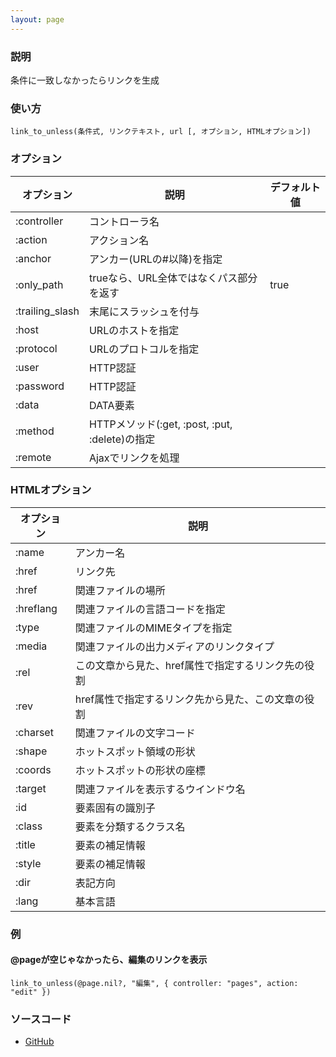 ```yaml
---
layout: page
---
```

### 説明
条件に一致しなかったらリンクを生成

### 使い方
    link_to_unless(条件式, リンクテキスト, url [, オプション, HTMLオプション])

### オプション

オプション           | 説明                                      | デフォルト値
----------------|------------------------------------------|-------
:controller     | コントローラ名                                  |
:action         | アクション名                                   |
:anchor         | アンカー(URLの#以降)を指定                      |
:only_path      | trueなら、URL全体ではなくパス部分を返す              | true
:trailing_slash | 末尾にスラッシュを付与                           |
:host           | URLのホストを指定                              |
:protocol       | URLのプロトコルを指定                            |
:user           | HTTP認証                                  |
:password       | HTTP認証                                  |
:data           | DATA要素                                  |
:method         | HTTPメソッド(:get, :post, :put, :delete)の指定 |
:remote         | Ajaxでリンクを処理                             |

### HTMLオプション

オプション     | 説明
----------|------------------------------------------
:name     | アンカー名
:href     | リンク先
:href     | 関連ファイルの場所
:hreflang | 関連ファイルの言語コードを指定
:type     | 関連ファイルのMIMEタイプを指定
:media    | 関連ファイルの出力メディアのリンクタイプ
:rel      | この文章から見た、href属性で指定するリンク先の役割
:rev      | href属性で指定するリンク先から見た、この文章の役割
:charset  | 関連ファイルの文字コード
:shape    | ホットスポット領域の形状
:coords   | ホットスポットの形状の座標
:target   | 関連ファイルを表示するウインドウ名
:id       | 要素固有の識別子
:class    | 要素を分類するクラス名
:title    | 要素の補足情報
:style    | 要素の補足情報
:dir      | 表記方向
:lang     | 基本言語

### 例
#### @pageが空じゃなかったら、編集のリンクを表示
    link_to_unless(@page.nil?, "編集", { controller: "pages", action: "edit" })

### ソースコード
* [GitHub](https://github.com/rails/rails/blob/f33d52c95217212cbacc8d5e44b5a8e3cdc6f5b3/actionview/lib/action_view/helpers/url_helper.rb#L408)